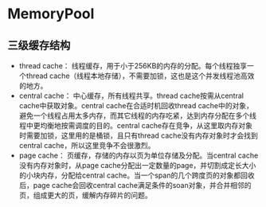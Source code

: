 # MemoryPool

## 三级缓存结构

- thread cache： 线程缓存，用于小于256KB的内存的分配。每个线程独享一个thread cache（线程本地存储），不需要加锁，这也是这个并发线程池高效的地方。
- central cache： 中心缓存，所有线程共享。thread cache按需从central cache中获取对象。central cache在合适时机回收thread cache中的对象，避免一个线程占用太多内存，而其它线程的内存吃紧，达到内存分配在多个线程中更均衡地按需调度的目的。central cache存在竞争，从这里取内存对象时需要加锁，这里用的是桶锁，且只有thread cache没有内存对象时才会找到central cache，所以这里竞争不会很激烈。
- page cache： 页缓存，存储的内存以页为单位存储及分配。当central cache没有内存对象时，从page cache分配出一定数量的page，并切割成定长大小的小块内存，分配给central cache。当一个span的几个跨度页的对象都回收后，page cache会回收central cache满足条件的soan对象，并合并相邻的页，组成更大的页，缓解内存碎片的问题。

